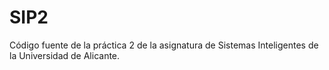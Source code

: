 # SIP2
Código fuente de la práctica 2 de la asignatura de Sistemas Inteligentes de la Universidad de Alicante.
